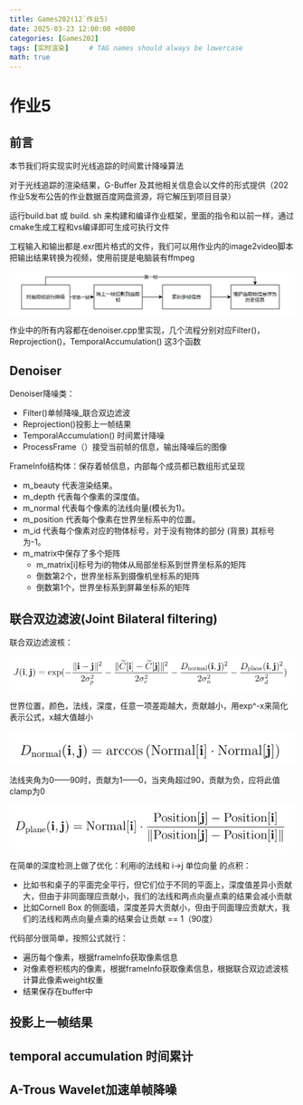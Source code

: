 ```yaml
---
title: Games202(12`作业5)
date: 2025-03-23 12:00:00 +0800
categories: [Games202]
tags: [实时渲染]     # TAG names should always be lowercase
math: true
---
```

# 作业5

## 前言

本节我们将实现实时光线追踪的时间累计降噪算法

对于光线追踪的渲染结果，G-Buffer 及其他相关信息会以文件的形式提供（202作业5发布公告的作业数据百度网盘资源，将它解压到项目目录）

运行build.bat 或 build. sh 来构建和编译作业框架，里面的指令和以前一样，通过cmake生成工程和vs编译即可生成可执行文件

工程输入和输出都是.exr图片格式的文件，我们可以用作业内的image2video脚本把输出结果转换为视频，使用前提是电脑装有ffmpeg

![1742720387942](/assets/img/blog/Games202/时间累计流程.png)

作业中的所有内容都在denoiser.cpp里实现，几个流程分别对应Filter()，Reprojection()，TemporalAccumulation() 这3个函数

## Denoiser

Denoiser降噪类：

* Filter()单帧降噪_联合双边滤波
* Reprojection()投影上一帧结果
* TemporalAccumulation() 时间累计降噪
* ProcessFrame（）接受当前帧的信息，输出降噪后的图像

FrameInfo结构体：保存着帧信息，内部每个成员都已数组形式呈现

* m_beauty 代表渲染结果。
* m_depth 代表每个像素的深度值。
* m_normal 代表每个像素的法线向量(模长为1)。
* m_position 代表每个像素在世界坐标系中的位置。
* m_id 代表每个像素对应的物体标号，对于没有物体的部分 (背景) 其标号为-1。
* m_matrix中保存了多个矩阵
  * m_matrix[i]标号为i的物体从局部坐标系到世界坐标系的矩阵
  * 倒数第2个，世界坐标系到摄像机坐标系的矩阵
  * 倒数第1个，世界坐标系到屏幕坐标系的矩阵

## 联合双边滤波(Joint Bilateral filtering)

联合双边滤波核：

![1742722731295](/assets/img/blog/Games202/联合双边滤波核.png)

世界位置，颜色，法线，深度，任意一项差距越大，贡献越小，用exp^-x来简化表示公式，x越大值越小

![1742722736272](/assets/img/blog/Games202/法线项.png)

法线夹角为0——90时，贡献为1——0，当夹角超过90，贡献为负，应将此值clamp为0

![1742722742703](/assets/img/blog/Games202/深度项.png)

在简单的深度检测上做了优化：利用i的法线和 i->j 单位向量 的点积：

* 比如书和桌子的平面完全平行，但它们位于不同的平面上，深度值差异小贡献大，但由于非同面理应贡献小，我们的法线和两点向量点乘的结果会减小贡献
* 比如Cornell Box 的侧面墙，深度差异大贡献小，但由于同面理应贡献大，我们的法线和两点向量点乘的结果会让贡献 == 1（90度）

代码部分很简单，按照公式就行：

* 遍历每个像素，根据frameInfo获取像素信息
* 对像素卷积核内的像素，根据frameInfo获取像素信息，根据联合双边滤波核计算此像素weight权重
* 结果保存在buffer中

## 投影上一帧结果

## temporal accumulation 时间累计

## A-Trous Wavelet加速单帧降噪
